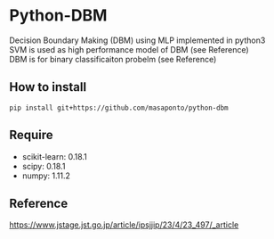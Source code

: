 # Python-DBM 
Decision Boundary Making (DBM) using MLP implemented in python3   
SVM is used as high performance model of DBM (see Reference)  
DBM is for binary classificaiton probelm (see Reference)  


## How to install 
```
pip install git+https://github.com/masaponto/python-dbm 
```

## Require
- scikit-learn: 0.18.1
- scipy: 0.18.1
- numpy: 1.11.2


## Reference
https://www.jstage.jst.go.jp/article/ipsjjip/23/4/23_497/_article  
